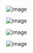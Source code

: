 ![image](https://user-images.githubusercontent.com/92458635/140413731-f615aa36-3f4e-4a45-ba08-cab1fede42c2.jpeg)

![image](https://user-images.githubusercontent.com/92458635/140413860-4256f4a6-585e-4c93-83e1-3f3a8c005fd1.jpeg)

![image](https://user-images.githubusercontent.com/92458635/140414138-5ef8cb5a-5d0f-4ba2-a21c-e5d52dab202a.jpeg)

![image](https://user-images.githubusercontent.com/92458635/140414184-65c7e46e-9552-4f13-8eb5-daefdc3ffe5e.jpeg)
